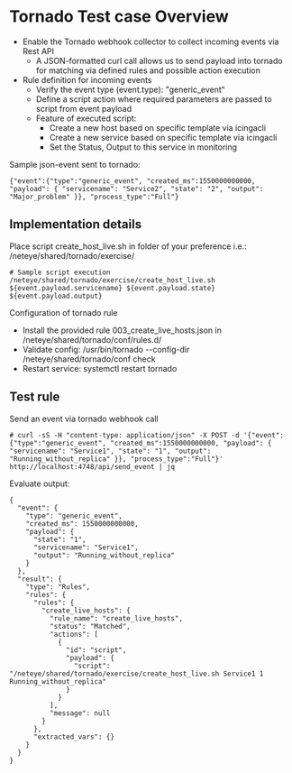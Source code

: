 # Tornado Test case Overview

- Enable the Tornado webhook collector to collect incoming events via Rest API
  - A JSON-formatted curl call allows us to send payload into tornado for matching via defined rules and possible action execution
- Rule definition for incoming events 
  - Verify the event type (event.type): "generic_event“
  - Define a script action where required parameters are passed to script from event payload
  - Feature of executed script:
    - Create a new host based on specific template via icingacli
    - Create a new service based on specific template via icingacli
    - Set the Status, Output to this service in monitoring

Sample json-event sent to tornado:
```
{"event":{"type":"generic_event", "created_ms":1550000000000, "payload": { "servicename": "Service2", "state": "2", "output": "Major_problem" }}, "process_type":"Full"}
```

## Implementation details

Place script create_host_live.sh in folder of your preference i.e.: /neteye/shared/tornado/exercise/
```
# Sample script execution
/neteye/shared/tornado/exercise/create_host_live.sh ${event.payload.servicename} ${event.payload.state} ${event.payload.output}
```

Configuration of tornado rule
- Install the provided rule 003_create_live_hosts.json in /neteye/shared/tornado/conf/rules.d/
- Validate config: /usr/bin/tornado --config-dir /neteye/shared/tornado/conf check
- Restart service: systemctl restart tornado

## Test rule

Send an event via tornado webhook call 
```
# curl -sS -H "content-type: application/json" -X POST -d '{"event":{"type":"generic_event", "created_ms":1550000000000, "payload": { "servicename": "Service1", "state": "1", "output": "Running_without_replica" }}, "process_type":"Full"}' http://localhost:4748/api/send_event | jq
```
Evaluate output:
```
{
  "event": {
    "type": "generic_event",
    "created_ms": 1550000000000,
    "payload": {
      "state": "1",
      "servicename": "Service1",
      "output": "Running_without_replica"
    }
  },
  "result": {
    "type": "Rules",
    "rules": {
      "rules": {
        "create_live_hosts": {
          "rule_name": "create_live_hosts",
          "status": "Matched",
          "actions": [
            {
              "id": "script",
              "payload": {
                "script": "/neteye/shared/tornado/exercise/create_host_live.sh Service1 1 Running_without_replica"
              }
            }
          ],
          "message": null
        }
      },
      "extracted_vars": {}
    }
  }
}

```
